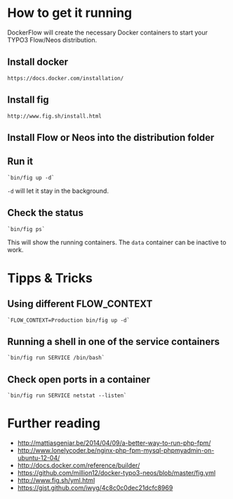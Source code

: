 # How to get it running

DockerFlow will create the necessary Docker containers to start your TYPO3 Flow/Neos distribution.

## Install docker

    https://docs.docker.com/installation/

## Install fig

    http://www.fig.sh/install.html

## Install Flow or Neos into the distribution folder

## Run it 

    `bin/fig up -d`

`-d` will let it stay in the background.

## Check the status

    `bin/fig ps`

This will show the running containers. The `data` container can be inactive to work. 

# Tipps & Tricks

## Using different FLOW_CONTEXT

    `FLOW_CONTEXT=Production bin/fig up -d`

## Running a shell in one of the service containers

    `bin/fig run SERVICE /bin/bash`

## Check open ports in a container

    `bin/fig run SERVICE netstat --listen`

# Further reading

* http://mattiasgeniar.be/2014/04/09/a-better-way-to-run-php-fpm/
* http://www.lonelycoder.be/nginx-php-fpm-mysql-phpmyadmin-on-ubuntu-12-04/
* http://docs.docker.com/reference/builder/
* https://github.com/million12/docker-typo3-neos/blob/master/fig.yml
* http://www.fig.sh/yml.html
* https://gist.github.com/iwyg/4c8c0c0dec21dcfc8969
